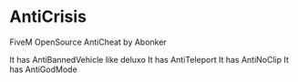 # AntiCrisis
FiveM OpenSource AntiCheat by Abonker

It has AntiBannedVehicle like deluxo
It has AntiTeleport
It has AntiNoClip
It has AntiGodMode
